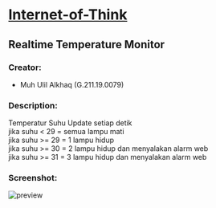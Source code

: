 # [Internet-of-Think](https://github.com/ulilalkhaq4/Internet-of-Think)
## Realtime Temperature Monitor

### Creator: 
* Muh Ulil Alkhaq (G.211.19.0079)

### Description: 
Temperatur Suhu Update setiap detik <br>
jika suhu < 29 = semua lampu mati <br>
jika suhu >= 29 = 1 lampu hidup <br>
jika suhu >= 30 = 2 lampu hidup dan menyalakan alarm web <br>
jika suhu >= 31 = 3 lampu hidup dan menyalakan alarm web

### Screenshot:
![preview]()
